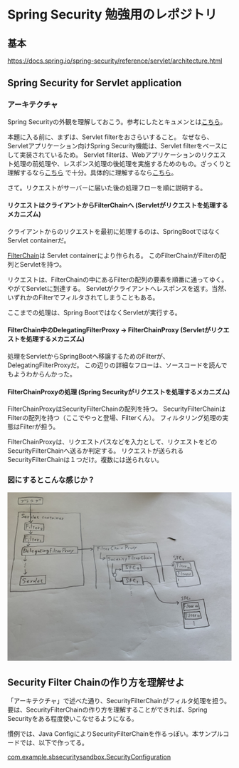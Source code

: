 # Spring Security 勉強用のレポジトリ

## 基本

https://docs.spring.io/spring-security/reference/servlet/architecture.html

## Spring Security for Servlet application

### アーキテクチャ

Spring
Securityの外観を理解しておこう。参考にしたとキュメンとは[こちら](https://docs.spring.io/spring-security/reference/servlet/architecture.html)。

本題に入る前に、まずは、Servlet filterをおさらいすること。
なぜなら、Servletアプリケーション向けSpring Security機能は、Servlet
filterをベースにして実装されているため。 Servlet
filterは、Webアプリケーションのリクエスト処理の前処理や、レスポンス処理の後処理を実施するためのもの。ざっくりと理解するなら[こちら](https://www.javadrive.jp/servlet/filter/index1.html)
で十分。具体的に理解するなら[こちら](https://docs.oracle.com/cd/E18355_01/web.1013/B31859-01/filters.htm)。

さて。リクエストがサーバーに届いた後の処理フローを順に説明する。

#### リクエストはクライアントからFilterChainへ (Servletがリクエストを処理するメカニズム)

クライアントからのリクエストを最初に処理するのは、SpringBootではなくServlet containerだ。

[FilterChain](https://docs.oracle.com/javaee/7/api/javax/servlet/FilterChain.html)は
Servlet containerにより作られる。
このFilterChainがFilterの配列とServletを持つ。

リクエストは、FilterChainの中にあるFilterの配列の要素を順番に通ってゆく。やがてServletに到達する。
Servletがクライアントへレスポンスを返す。当然、いずれかのFilterでフィルタされてしまうこともある。

ここまでの処理は、Spring BootではなくServletが実行する。

#### FilterChain中のDelegatingFilterProxy -> FilterChainProxy (Servletがリクエストを処理するメカニズム)

処理をServletからSpringBootへ移譲するためのFilterが、DelegatingFilterProxyだ。
この辺りの詳細なフローは、ソースコードを読んでもようわからんかった。

#### FilterChainProxyの処理 (Spring Securityがリクエストを処理するメカニズム)

FilterChainProxyはSecurityFilterChainの配列を持つ。
SecurityFilterChainはFilterの配列を持つ（ここでやっと登場、Filterくん）。
フィルタリング処理の実態はFilterが担う。

FilterChainProxyは、リクエストパスなどを入力として、リクエストをどのSecurityFilterChainへ送るか判定する。
リクエストが送られるSecurityFilterChainは１つだけ。複数には送られない。

### 図にするとこんな感じか？

![](IMG_0399.jpg)

## Security Filter Chainの作り方を理解せよ

「アーキテクチャ」で述べた通り、SecurityFilterChainがフィルタ処理を担う。
要は、SecurityFilterChainの作り方を理解することができれば、Spring Securityをある程度使いこなせるようになる。

慣例では、Java ConfigによりSecurityFilterChainを作るっぽい。本サンプルコードでは、以下で作ってる。

[com.example.sbsecuritysandbox.SecurityConfiguration](./src/main/kotlin/com.example.sbsecuritysandbox/SecurityConfiguration.kt)